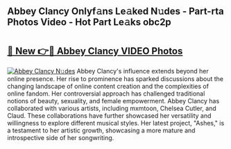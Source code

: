 ## Abbey Clancy Onlyf𝚊ns Le𝚊ked N𝚞des - Part-rta Photos Video - Hot Part Le𝚊ks obc2p

# <h2><a href="http://ac37043.deff.icu/?id=Abbey+Clancy">🔗 New 👉🔴 Abbey Clancy VIDEO Photos</a></h2>

[![Abbey Clancy N𝚞des](https://i.imgur.com/rIISA9y.gif)](http://ac37043.deff.icu/?id=Abbey+Clancy)
Abbey Clancy's influence extends beyond her online presence. Her rise to prominence has sparked discussions about the changing landscape of online content creation and the complexities of online fandom. Her controversial approach has challenged traditional notions of beauty, sexuality, and female empowerment. Abbey Clancy has collaborated with various artists, including mxmtoon, Chelsea Cutler, and Claud. These collaborations have further showcased her versatility and willingness to explore different musical styles. Her latest project, "Ashes," is a testament to her artistic growth, showcasing a more mature and introspective side of her songwriting.
